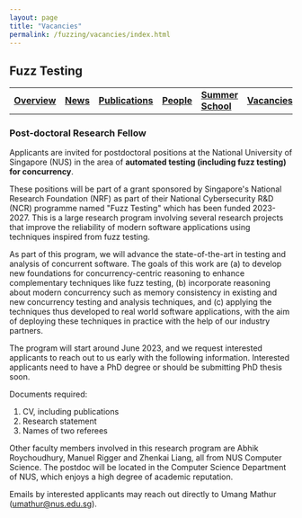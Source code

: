```yaml
---
layout: page
title: "Vacancies"
permalink: /fuzzing/vacancies/index.html
---
```


## Fuzz Testing

<table class="table table-borderless table-responsive-sm table-equal-width">
  <tbody>
  <tr>
    <td class="text-center"><a href="/fuzzing"><u><b>Overview</b></u></a></td>
    <td class="text-center"><a href="/fuzzing/news"><b>News</b></a></td>
    <td class="text-center"><a href="/fuzzing/publications"><b>Publications</b></a></td>
    <td class="text-center"><a href="/fuzzing/people"><b>People</b></a></td>
    <td class="text-center"><a href="/fuzzing/summerschool"><b>Summer School</b></a></td>
    <td class="text-center"><a href="/fuzzing/vacancies"><b>Vacancies</b></a></td>
    <td class="text-center"><a href="/fuzzing/contact"><b>Contact</b></a></td>
  </tr>
  </tbody>
</table>

### Post-doctoral Research Fellow

Applicants are invited for postdoctoral positions at the National University of Singapore (NUS) in the area of **automated testing (including fuzz testing) for concurrency**.

These positions will be part of a grant sponsored by Singapore's National Research Foundation (NRF) as part of their National Cybersecurity R&D (NCR) programme named "Fuzz Testing" which has been funded 2023-2027. This is a large research program involving several research projects that improve the reliability of modern software applications using techniques inspired from fuzz testing.

As part of this program, we will advance the state-of-the-art in testing and analysis of concurrent software. The  goals of this work are (a) to develop new foundations for concurrency-centric reasoning to enhance complementary techniques like fuzz testing, (b) incorporate reasoning about modern concurrency such as memory consistency in existing and new concurrency testing and analysis techniques, and (c) applying the techniques thus developed to real world software applications, with the aim of deploying these techniques in practice with the help of our industry partners.

The program will start around June 2023, and we request interested applicants to reach out to us early with the following information. Interested applicants need to have a PhD degree or should be submitting PhD thesis soon.

Documents required:

1. CV, including publications
2. Research statement
3. Names of two referees

Other faculty members involved in this research program are Abhik Roychoudhury, Manuel Rigger and Zhenkai Liang, all from NUS Computer Science. The postdoc will be located in the Computer Science Department of NUS, which enjoys a high degree of academic reputation.


Emails by interested applicants may reach out directly to Umang Mathur ([umathur@nus.edu.sg](mailto:umathur@nus.edu.sg)).


